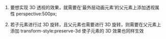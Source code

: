 1. 要想实现 3D 透视的效果，就需要在‘最外层动画元素’的父元素上添加透视属性 perspective:500px;

2. 若子元素进行过 3D 旋转，且父元素也需要进行 3D 旋转，则需要在父元素上添加 transform-style:preserve-3d 使子元素的 3D 效果也同样生效
